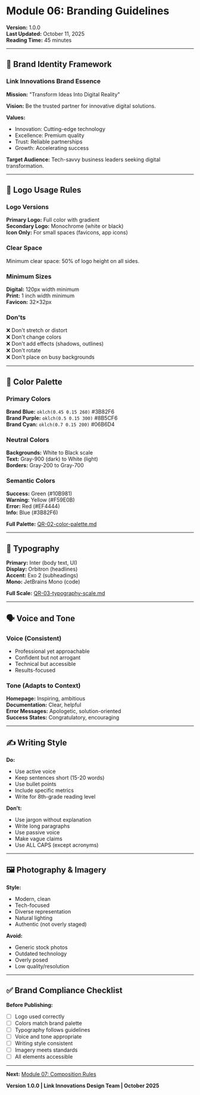 # Module 06: Branding Guidelines

**Version:** 1.0.0  
**Last Updated:** October 11, 2025  
**Reading Time:** 45 minutes

---

## 🎯 Brand Identity Framework

### Link Innovations Brand Essence

**Mission:**
"Transform Ideas Into Digital Reality"

**Vision:**
Be the trusted partner for innovative digital solutions.

**Values:**

- Innovation: Cutting-edge technology
- Excellence: Premium quality
- Trust: Reliable partnerships
- Growth: Accelerating success

**Target Audience:**
Tech-savvy business leaders seeking digital transformation.

---

## 🎨 Logo Usage Rules

### Logo Versions

**Primary Logo:** Full color with gradient  
**Secondary Logo:** Monochrome (white or black)  
**Icon Only:** For small spaces (favicons, app icons)

### Clear Space

Minimum clear space: 50% of logo height on all sides.

### Minimum Sizes

**Digital:** 120px width minimum  
**Print:** 1 inch width minimum  
**Favicon:** 32×32px

### Don'ts

❌ Don't stretch or distort  
❌ Don't change colors  
❌ Don't add effects (shadows, outlines)  
❌ Don't rotate  
❌ Don't place on busy backgrounds

---

## 🌈 Color Palette

### Primary Colors

**Brand Blue:** `oklch(0.45 0.15 260)` #3B82F6  
**Brand Purple:** `oklch(0.5 0.15 300)` #8B5CF6  
**Brand Cyan:** `oklch(0.7 0.15 200)` #06B6D4

### Neutral Colors

**Backgrounds:** White to Black scale  
**Text:** Gray-900 (dark) to White (light)  
**Borders:** Gray-200 to Gray-700

### Semantic Colors

**Success:** Green (#10B981)  
**Warning:** Yellow (#F59E0B)  
**Error:** Red (#EF4444)  
**Info:** Blue (#3B82F6)

**Full Palette:** [QR-02-color-palette.md](../quick-reference/QR-02-color-palette.md)

---

## 📝 Typography

**Primary:** Inter (body text, UI)  
**Display:** Orbitron (headlines)  
**Accent:** Exo 2 (subheadings)  
**Mono:** JetBrains Mono (code)

**Full Scale:** [QR-03-typography-scale.md](../quick-reference/QR-03-typography-scale.md)

---

## 🗣️ Voice and Tone

### Voice (Consistent)

- Professional yet approachable
- Confident but not arrogant
- Technical but accessible
- Results-focused

### Tone (Adapts to Context)

**Homepage:** Inspiring, ambitious  
**Documentation:** Clear, helpful  
**Error Messages:** Apologetic, solution-oriented  
**Success States:** Congratulatory, encouraging

---

## ✍️ Writing Style

**Do:**

- Use active voice
- Keep sentences short (15-20 words)
- Use bullet points
- Include specific metrics
- Write for 8th-grade reading level

**Don't:**

- Use jargon without explanation
- Write long paragraphs
- Use passive voice
- Make vague claims
- Use ALL CAPS (except acronyms)

---

## 🖼️ Photography & Imagery

**Style:**

- Modern, clean
- Tech-focused
- Diverse representation
- Natural lighting
- Authentic (not overly staged)

**Avoid:**

- Generic stock photos
- Outdated technology
- Overly posed
- Low quality/resolution

---

## ✅ Brand Compliance Checklist

**Before Publishing:**

- [ ] Logo used correctly
- [ ] Colors match brand palette
- [ ] Typography follows guidelines
- [ ] Voice and tone appropriate
- [ ] Writing style consistent
- [ ] Imagery meets standards
- [ ] All elements accessible

---

**Next:** [Module 07: Composition Rules](07-composition-rules.md)

**Version 1.0.0 | Link Innovations Design Team | October 2025**





